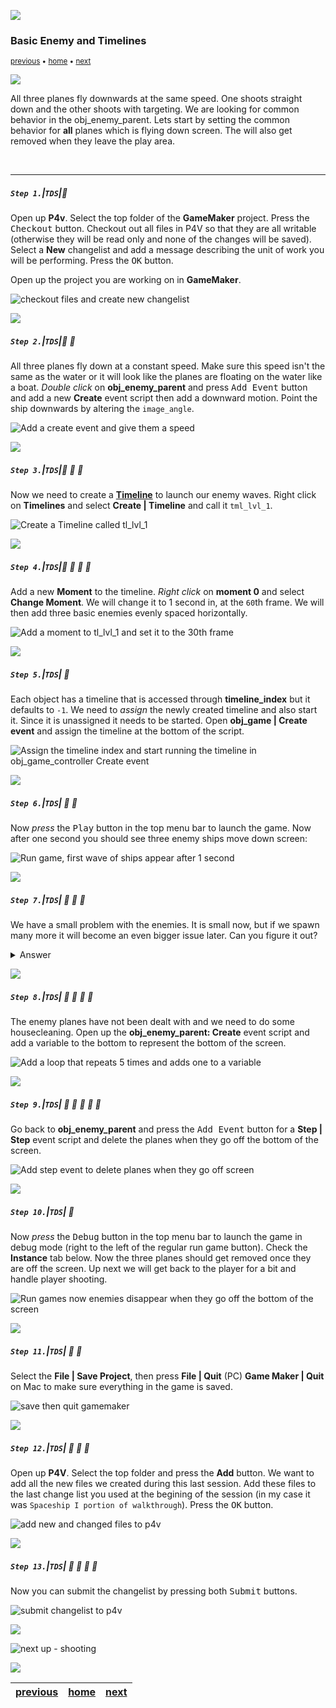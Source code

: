 ![](../images/line3.png)

### Basic Enemy and Timelines

<sub>[previous](../preparing-enemies/README.md#user-content-setting-up-three-enemy-types) • [home](../README.md#user-content-gms2-top-down-shooter) • [next](../shooting/README.md#user-content-shooting)</sub>

![](../images/line3.png)

All three planes fly downwards at the same speed. One shoots straight down and the other shoots with targeting. We are looking for common behavior in the obj_enemy_parent.  Lets start by setting the common behavior for **all** planes which is flying down screen. The will also get removed when they leave the play area.

<br>

---


##### `Step 1.`\|`TDS`|:small_blue_diamond:

Open up **P4v**.  Select the top folder of the **GameMaker** project. Press the <kbd>Checkout</kbd> button.  Checkout out all files in P4V so that they are all writable (otherwise they will be read only and none of the changes will be saved). Select a **New** changelist and add a message describing the unit of work you will be performing. Press the <kbd>OK</kbd> button.

Open up the project you are working on in **GameMaker**. 

![checkout files and create new changelist](images/checkoutFiles.png)

![](../images/line2.png)

##### `Step 2.`\|`TDS`|:small_blue_diamond: :small_blue_diamond: 

All three planes fly down at a constant speed. Make sure this speed isn't the same as the water or it will look like the planes are floating on the water like a boat. *Double click* on **obj_enemy_parent** and press <kbd>Add Event</kbd> button and add a new **Create** event script then add a downward motion. Point the ship downwards by altering the `image_angle`.

![Add a create event and give them a speed](images/EnemyParentCreateEvent.png)

![](../images/line2.png)

##### `Step 3.`\|`TDS`|:small_blue_diamond: :small_blue_diamond: :small_blue_diamond:

Now we need to create a **[Timeline](https://manual.yoyogames.com/The_Asset_Editors/Timelines.htm)** to launch our enemy waves. Right click on **Timelines** and select **Create | Timeline** and call it `tml_lvl_1`.

![Create a Timeline called tl_lvl_1](images/tl_lvl_1.png)

![](../images/line2.png)

##### `Step 4.`\|`TDS`|:small_blue_diamond: :small_blue_diamond: :small_blue_diamond: :small_blue_diamond:

Add a new **Moment** to the timeline.  *Right click* on **moment 0** and select **Change Moment**.  We will change it to 1 second in, at the `60`th frame.  We will then add three basic enemies evenly spaced horizontally. 

![Add a moment to tl_lvl_1 and set it to the 30th frame](images/SpawnThreeShipInTimeline.png)

![](../images/line2.png)

##### `Step 5.`\|`TDS`| :small_orange_diamond:

Each object has a timeline that is accessed through **timeline_index** but it defaults to `-1`.  We need to *assign* the newly created timeline and also start it.  Since it is unassigned it needs to be started.  Open **obj_game | Create event** and assign the timeline at the bottom of the script.

![Assign the timeline index and start running the timeline in obj_game_controller Create event](images/StartTimelineController.png)

![](../images/line2.png)

##### `Step 6.`\|`TDS`| :small_orange_diamond: :small_blue_diamond:

Now *press* the <kbd>Play</kbd> button in the top menu bar to launch the game.  Now after one second you should see three enemy ships move down screen:

![Run game, first wave of ships appear after 1 second](images/FirstWaveBasicA.gif)

![](../images/line2.png)

##### `Step 7.`\|`TDS`| :small_orange_diamond: :small_blue_diamond: :small_blue_diamond:

We have a small problem with the enemies. It is small now, but if we spawn many more it will become an even bigger issue later. Can you figure it out? 

</details>
<details><summary>Answer</summary>
So what is the problem with the enemies as we have them currently? Try running the game in debug mode (right to the left of the regular run game button), let the enemies go off the screen, pause the game and look at your instances. Make sure you press the Update real time instances button and have the Instances window open.  Notice that the planes never disappear even when they go off the bottom of the screen.  If we spawn too many enemies the game will run out of memory and crash.

![Run game in debug mode and look at instances](images/EnableRealTimeDebugging.png)

![Run game in debug mode and see that ships don't disappear](images/EnemyBasicNotGettingDeleted.gif)

</details>

![](../images/line2.png)

##### `Step 8.`\|`TDS`| :small_orange_diamond: :small_blue_diamond: :small_blue_diamond: :small_blue_diamond:

The enemy planes have not been dealt with and we need to do some housecleaning. Open up the **obj_enemy_parent: Create** event script and add a variable to the bottom to represent the bottom of the screen.

![Add a loop that repeats 5 times and adds one to a variable](images/BottomOfLevelVariable.png)

![](../images/line2.png)

##### `Step 9.`\|`TDS`| :small_orange_diamond: :small_blue_diamond: :small_blue_diamond: :small_blue_diamond: :small_blue_diamond:

Go back to **obj_enemy_parent** and press the <kbd>Add Event</kbd> button for a **Step | Step** event script and delete the planes when they go off the bottom of the screen.

![Add step event to delete planes when they go off screen](images/DestroyPlaneFlyingOffLevelStep.png)

![](../images/line2.png)

##### `Step 10.`\|`TDS`| :large_blue_diamond:

Now *press* the <kbd>Debug</kbd> button in the top menu bar to launch the game in debug mode (right to the left of the regular run game button). Check the **Instance** tab below.  Now the three planes should get removed once they are off the screen. Up next we will get back to the player for a bit and handle player shooting.

![Run games now enemies disappear when they go off the bottom of the screen](images/PlanesGoAwayOffBottom.gif)

![](../images/line2.png)

##### `Step 11.`\|`TDS`| :large_blue_diamond: :small_blue_diamond: 

Select the **File | Save Project**, then press **File | Quit** (PC) **Game Maker | Quit** on Mac to make sure everything in the game is saved.

![save then quit gamemaker](images/saveQuit.png)

![](../images/line2.png)

##### `Step 12.`\|`TDS`| :large_blue_diamond: :small_blue_diamond: :small_blue_diamond: 

Open up **P4V**.  Select the top folder and press the **Add** button.  We want to add all the new files we created during this last session.  Add these files to the last change list you used at the begining of the session (in my case it was `Spaceship I portion of walkthrough`). Press the <kbd>OK</kbd> button.

![add new and changed files to p4v](images/add.png)

![](../images/line2.png)

##### `Step 13.`\|`TDS`| :large_blue_diamond: :small_blue_diamond: :small_blue_diamond:  :small_blue_diamond: 

Now you can submit the changelist by pressing both <kbd>Submit</kbd> buttons.

![submit changelist to p4v](images/submit.png)

![](../images/line.png)

<!-- <img src="https://via.placeholder.com/1000x100/45D7CA/000000/?text=Next Up - Shooting"> -->
![next up - shooting](images/banner.png)

![](../images/line.png)

| [previous](../preparing-enemies/README.md#user-content-setting-up-three-enemy-types)| [home](../README.md#user-content-gms2-top-down-shooter) | [next](../shooting/README.md#user-content-shooting)|
|---|---|---|
